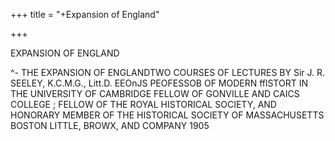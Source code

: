 +++
title = "+Expansion of England"

+++


  
EXPANSION OF ENGLAND
  
^-
THE 
EXPANSION OF ENGLANDTWO COURSES OF LECTURES 
BY 
Sir J. R. SEELEY, K.C.M.G., Litt.D. 
EEOnJS PEOFESSOB OF MODERN fflSTORT IN THE UNIVERSITY OF CAMBRIDGE FELLOW OF GONVILLE AND CAICS COLLEGE ; FELLOW OF THE ROYAL HISTORICAL SOCIETY, AND HONORARY MEMBER OF THE 
HISTORICAL SOCIETY OF MASSACHUSETTS 
BOSTON 
LITTLE, BROWX, AND COMPANY 1905

